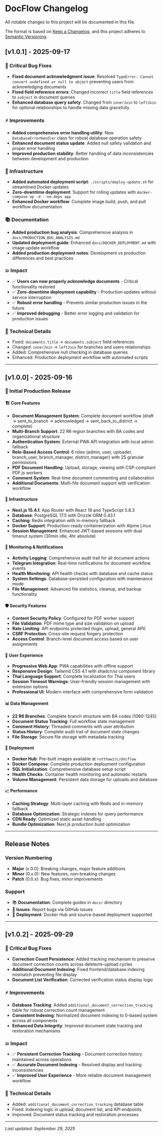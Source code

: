 # DocFlow Changelog

All notable changes to this project will be documented in this file.

The format is based on [Keep a Changelog](https://keepachangelog.com/en/1.0.0/),
and this project adheres to [Semantic Versioning](https://semver.org/spec/v2.0.0.html).

## [v1.0.1] - 2025-09-17

### 🐛 Critical Bug Fixes
- **Fixed document acknowledgment issue**: Resolved `TypeError: Cannot convert undefined or null to object` preventing users from acknowledging documents
- **Fixed field reference errors**: Changed incorrect `title` field references to `subject` in document queries
- **Enhanced database query safety**: Changed from `innerJoin` to `leftJoin` for optional relationships to handle missing data gracefully

### ⚡ Improvements
- **Added comprehensive error handling utility**: New `DatabaseErrorHandler` class for robust database operation safety
- **Enhanced document status update**: Added null safety validation and proper error handling
- **Improved production stability**: Better handling of data inconsistencies between development and production

### 🚀 Infrastructure
- **Added automated deployment script**: `./scripts/deploy-update.sh` for streamlined Docker updates
- **Zero-downtime deployment**: Support for rolling updates with `docker-compose up -d --no-deps app`
- **Enhanced Docker workflow**: Complete image build, push, and pull workflow documentation

### 📚 Documentation
- **Added production bug analysis**: Comprehensive analysis in `docs/PRODUCTION_BUG_ANALYSIS.md`
- **Updated deployment guide**: Enhanced `docs/DOCKER_DEPLOYMENT.md` with image update workflow
- **Added production deployment notes**: Development vs production differences and best practices

### 💥 Impact
- ✅ **Users can now properly acknowledge documents** - Critical functionality restored
- ✅ **Zero-downtime deployment capability** - Production updates without service interruption
- ✅ **Robust error handling** - Prevents similar production issues in the future
- ✅ **Improved debugging** - Better error logging and validation for production issues

### 🔧 Technical Details
- Fixed: `documents.title` → `documents.subject` field references
- Changed: `innerJoin` → `leftJoin` for branches and users relationships
- Added: Comprehensive null checking in database queries
- Enhanced: Production deployment workflow with automated scripts

---

## [v1.0.0] - 2025-09-16

### 🎉 Initial Production Release

#### 🏗️ Core Features
- **Document Management System**: Complete document workflow (draft → sent_to_branch → acknowledged → sent_back_to_district → complete)
- **Multi-Branch Support**: 22 R6 region branches with BA codes and organizational structure
- **Authentication System**: External PWA API integration with local admin fallback
- **Role-Based Access Control**: 6 roles (admin, user, uploader, branch_user, branch_manager, district_manager) with 25 granular permissions
- **PDF Document Handling**: Upload, storage, viewing with CSP-compliant PDF.js workers
- **Comment System**: Real-time document commenting and collaboration
- **Additional Documents**: Multi-file document support with verification workflow

#### 🔧 Infrastructure
- **Next.js 15.4.1**: App Router with React 19 and TypeScript 5.8.3
- **Database**: PostgreSQL 17.5 with Drizzle ORM 0.43.1
- **Caching**: Redis integration with in-memory fallback
- **Docker Support**: Production-ready containerization with Alpine Linux
- **Session Management**: Enhanced JWT-based sessions with dual timeout system (30min idle, 4hr absolute)

#### 🚨 Monitoring & Notifications
- **Activity Logging**: Comprehensive audit trail for all document actions
- **Telegram Integration**: Real-time notifications for document workflow events
- **Health Monitoring**: API health checks with database and cache status
- **System Settings**: Database-persisted configuration with maintenance mode
- **File Management**: Advanced file statistics, cleanup, and backup functionality

#### 🛡️ Security Features
- **Content Security Policy**: Configured for PDF worker support
- **File Validation**: PDF mime type and size validation on upload
- **Rate Limiting**: API endpoints protected (login, upload, general API)
- **CSRF Protection**: Cross-site request forgery protection
- **Access Control**: Branch-level document access based on user assignments

#### 🎨 User Experience
- **Progressive Web App**: PWA capabilities with offline support
- **Responsive Design**: Tailwind CSS 4.1 with shadcn/ui component library
- **Thai Language Support**: Complete localization for Thai users
- **Session Timeout Warnings**: User-friendly session management with extension options
- **Professional UI**: Modern interface with comprehensive form validation

#### 📊 Data Management
- **22 R6 Branches**: Complete branch structure with BA codes (1060-1245)
- **Document Status Tracking**: Full workflow state management
- **Comment History**: Threaded comments with user attribution
- **Status History**: Complete audit trail of document state changes
- **File Storage**: Secure file storage with metadata tracking

#### 🐳 Deployment
- **Docker Hub**: Pre-built images available at `rutthawitc/docflow`
- **Docker Compose**: Complete production deployment configuration
- **SQL Initialization**: Comprehensive database setup script
- **Health Checks**: Container health monitoring and automatic restarts
- **Volume Management**: Persistent data storage for uploads and database

#### 📈 Performance
- **Caching Strategy**: Multi-layer caching with Redis and in-memory fallback
- **Database Optimization**: Strategic indexes for query performance
- **CDN Ready**: Optimized static asset handling
- **Bundle Optimization**: Next.js production build optimization

---

## Release Notes

### Version Numbering
- **Major** (x.0.0): Breaking changes, major feature additions
- **Minor** (0.x.0): New features, non-breaking changes
- **Patch** (0.0.x): Bug fixes, minor improvements

### Support
- 📚 **Documentation**: Complete guides in `docs/` directory
- 🐛 **Issues**: Report bugs via GitHub issues
- 🚀 **Deployment**: Docker Hub and source-based deployment supported

---

## [v1.0.2] - 2025-09-29

### 🐛 Critical Bug Fixes
- **Correction Count Persistence**: Added tracking mechanism to preserve document correction counts across delete/re-upload cycles
- **Additional Document Indexing**: Fixed frontend/database indexing mismatch preventing file display
- **Document List Verification**: Corrected verification status display logic

### ⚡ Improvements
- **Database Tracking**: Added `additional_document_correction_tracking` table for robust correction count management
- **Consistent Indexing**: Normalized document indexing to 0-based system across all components
- **Enhanced Data Integrity**: Improved document state tracking and restoration mechanisms

### 💥 Impact
- ✅ **Persistent Correction Tracking** - Document correction history maintained across operations
- ✅ **Accurate Document Indexing** - Resolved display and tracking inconsistencies
- ✅ **Improved User Experience** - More reliable document management workflow

### 🔧 Technical Details
- Added: `additional_document_correction_tracking` database table
- Fixed: Indexing logic in upload, document list, and API endpoints
- Improved: Document status tracking and restoration processes

---

*Last updated: September 29, 2025*